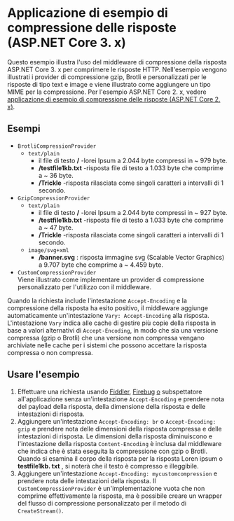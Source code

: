 # <a name="response-compression-sample-application-aspnet-core-3x"></a>Applicazione di esempio di compressione delle risposte (ASP.NET Core 3. x)

Questo esempio illustra l'uso del middleware di compressione della risposta ASP.NET Core 3. x per comprimere le risposte HTTP. Nell'esempio vengono illustrati i provider di compressione gzip, Brotli e personalizzati per le risposte di tipo text e image e viene illustrato come aggiungere un tipo MIME per la compressione. Per l'esempio ASP.NET Core 2. x, vedere [applicazione di esempio di compressione delle risposte (ASP.NET Core 2. x)](https://github.com/dotnet/AspNetCore.Docs/tree/master/aspnetcore/performance/response-compression/samples/2.x).

## <a name="examples-in-this-sample"></a>Esempi

* `BrotliCompressionProvider`
  * `text/plain`
    * il file di testo **/** -lorei Ipsum a 2.044 byte compressi in ~ 979 byte.
    * **/testfile1kb.txt** -risposta file di testo a 1.033 byte che comprime a ~ 36 byte.
    * **/Trickle** -risposta rilasciata come singoli caratteri a intervalli di 1 secondo.
* `GzipCompressionProvider`
  * `text/plain`
    * il file di testo **/** -lorei Ipsum a 2.044 byte compressi in ~ 927 byte.
    * **/testfile1kb.txt** -risposta file di testo a 1.033 byte che comprime a ~ 47 byte.
    * **/Trickle** -risposta rilasciata come singoli caratteri a intervalli di 1 secondo.
  * `image/svg+xml`
    * **/banner.svg** : risposta immagine svg (Scalable Vector Graphics) a 9.707 byte che comprime a ~ 4.459 byte.
* `CustomCompressionProvider`<br>Viene illustrato come implementare un provider di compressione personalizzato per l'utilizzo con il middleware.

Quando la richiesta include l'intestazione `Accept-Encoding` e la compressione della risposta ha esito positivo, il middleware aggiunge automaticamente un'intestazione `Vary: Accept-Encoding` alla risposta. L'intestazione `Vary` indica alle cache di gestire più copie della risposta in base a valori alternativi di `Accept-Encoding`, in modo che sia una versione compressa (gzip o Brotli) che una versione non compressa vengano archiviate nelle cache per i sistemi che possono accettare la risposta compressa o non compressa.

## <a name="use-the-sample"></a>Usare l'esempio

1. Effettuare una richiesta usando [Fiddler](https://www.telerik.com/fiddler), [Firebug](https://getfirebug.com/) [o](https://www.getpostman.com/) subspettatore all'applicazione senza un'intestazione `Accept-Encoding` e prendere nota del payload della risposta, della dimensione della risposta e delle intestazioni di risposta.
1. Aggiungere un'intestazione `Accept-Encoding: br` o `Accept-Encoding: gzip` e prendere nota delle dimensioni della risposta compressa e delle intestazioni di risposta. Le dimensioni della risposta diminuiscono e l'intestazione della risposta `Content-Encoding` è inclusa dal middleware che indica che è stata eseguita la compressione con gzip o Brotli. Quando si esamina il corpo della risposta per la risposta Loren ipsum o **testfile1kb. txt** , si noterà che il testo è compresso e illeggibile.
1. Aggiungere un'intestazione `Accept-Encoding: mycustomcompression` e prendere nota delle intestazioni della risposta. Il `CustomCompressionProvider` è un'implementazione vuota che non comprime effettivamente la risposta, ma è possibile creare un wrapper del flusso di compressione personalizzato per il metodo di `CreateStream()`.
